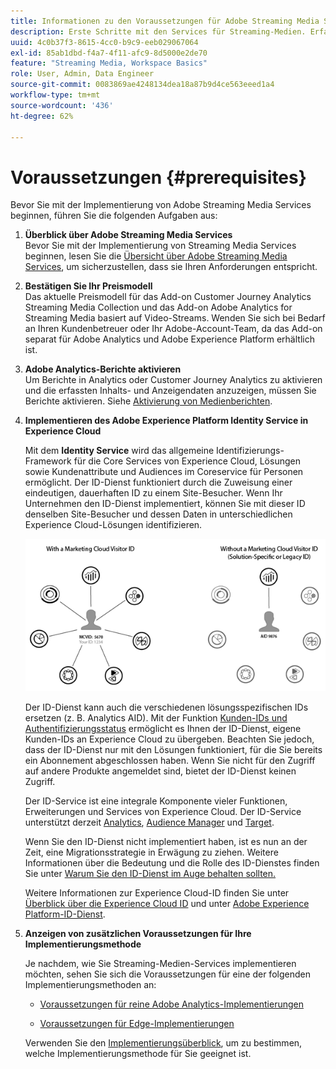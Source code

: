 ```yaml
---
title: Informationen zu den Voraussetzungen für Adobe Streaming Media Services
description: Erste Schritte mit den Services für Streaming-Medien. Erfahren Sie, was Sie für die Implementierung benötigen.
uuid: 4c0b37f3-8615-4cc0-b9c9-eeb029067064
exl-id: 85ab1dbd-f4a7-4f11-afc9-8d5000e2de70
feature: "Streaming Media, Workspace Basics"
role: User, Admin, Data Engineer
source-git-commit: 0083869ae4248134dea18a87b9d4ce563eeed1a4
workflow-type: tm+mt
source-wordcount: '436'
ht-degree: 62%

---
```


# Voraussetzungen {#prerequisites}

Bevor Sie mit der Implementierung von Adobe Streaming Media Services beginnen, führen Sie die folgenden Aufgaben aus:

1. **Überblick über Adobe Streaming Media Services**<br>
Bevor Sie mit der Implementierung von Streaming Media Services beginnen, lesen Sie die [Übersicht über Adobe Streaming Media Services](/help/media-overview.md), um sicherzustellen, dass sie Ihren Anforderungen entspricht.

1. **Bestätigen Sie Ihr Preismodell**<br>
Das aktuelle Preismodell für das Add-on Customer Journey Analytics Streaming Media Collection und das Add-on Adobe Analytics for Streaming Media basiert auf Video-Streams. Wenden Sie sich bei Bedarf an Ihren Kundenbetreuer oder Ihr Adobe-Account-Team, da das Add-on separat für Adobe Analytics und Adobe Experience Platform erhältlich ist.

1. **Adobe Analytics-Berichte aktivieren**<br>
Um Berichte in Analytics oder Customer Journey Analytics zu aktivieren und die erfassten Inhalts- und Anzeigendaten anzuzeigen, müssen Sie Berichte aktivieren. Siehe [Aktivierung von Medienberichten](/help/reporting/media-reports-enable.md).

1. **Implementieren des Adobe Experience Platform Identity Service in Experience Cloud**

   Mit dem **Identity Service** wird das allgemeine Identifizierungs-Framework für die Core Services von Experience Cloud, Lösungen sowie Kundenattribute und Audiences im Coreservice für Personen ermöglicht. Der ID-Dienst funktioniert durch die Zuweisung einer eindeutigen, dauerhaften ID zu einem Site-Besucher. Wenn Ihr Unternehmen den ID-Dienst implementiert, können Sie mit dieser ID denselben Site-Besucher und dessen Daten in unterschiedlichen Experience Cloud-Lösungen identifizieren.

   ![Grafik des ID-Services](assets/mc_id_service_graphic.png)

   Der ID-Dienst kann auch die verschiedenen lösungsspezifischen IDs ersetzen (z. B. Analytics AID). Mit der Funktion [Kunden-IDs und Authentifizierungsstatus](https://experienceleague.adobe.com/docs/id-service/using/reference/authenticated-state.html?lang=de) ermöglicht es Ihnen der ID-Dienst, eigene Kunden-IDs an Experience Cloud zu übergeben. Beachten Sie jedoch, dass der ID-Dienst nur mit den Lösungen funktioniert, für die Sie bereits ein Abonnement abgeschlossen haben. Wenn Sie nicht für den Zugriff auf andere Produkte angemeldet sind, bietet der ID-Dienst keinen Zugriff.

   Der ID-Service ist eine integrale Komponente vieler Funktionen, Erweiterungen und Services von Experience Cloud. Der ID-Service unterstützt derzeit [Analytics](https://www.adobe.com/de/marketing-cloud/web-analytics.html), [Audience Manager](https://www.adobe.com/de/marketing-cloud/data-management-platform.html) und [Target](https://www.adobe.com/de/marketing-cloud/testing-targeting.html).

   Wenn Sie den ID-Dienst nicht implementiert haben, ist es nun an der Zeit, eine Migrationsstrategie in Erwägung zu ziehen. Weitere Informationen über die Bedeutung und die Rolle des ID-Dienstes finden Sie unter [Warum Sie den ID-Dienst im Auge behalten sollten.](https://theblog.adobe.com/why-new-adobe-marketing-cloud-id-service-should-be-on-your-radar/)

   Weitere Informationen zur Experience Cloud-ID finden Sie unter [Überblick über die Experience Cloud ID](https://experienceleague.adobe.com/docs/id-service/using/intro/overview.html?lang=de) und unter [Adobe Experience Platform-ID-Dienst](https://experienceleague.adobe.com/docs/id-service/using/home.html?lang=de).

1. **Anzeigen von zusätzlichen Voraussetzungen für Ihre Implementierungsmethode**

   Je nachdem, wie Sie Streaming-Medien-Services implementieren möchten, sehen Sie sich die Voraussetzungen für eine der folgenden Implementierungsmethoden an:

   * [Voraussetzungen für reine Adobe Analytics-Implementierungen](/help/implementation/media-sdk/setup/prerequisites-analytics.md)

   * [Voraussetzungen für Edge-Implementierungen](/help/implementation/edge/prerequisites-edge.md)

   Verwenden Sie den [Implementierungsüberblick](/help/implementation/overview.md), um zu bestimmen, welche Implementierungsmethode für Sie geeignet ist.

